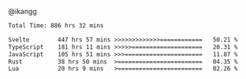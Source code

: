 @ikangg
<!--START_SECTION:waka-->

```txt
Total Time: 886 hrs 32 mins

Svelte        447 hrs 57 mins >>>>>>>>>>>>>============   50.21 %
TypeScript    181 hrs 11 mins >>>>>====================   20.31 %
JavaScript    105 hrs 51 mins >>>======================   11.87 %
Rust          38 hrs 50 mins  >========================   04.35 %
Lua           20 hrs 9 mins   >========================   02.26 %
```

<!--END_SECTION:waka-->
